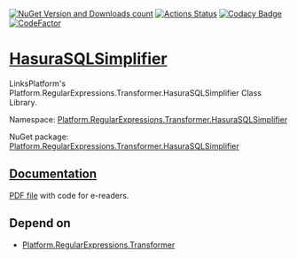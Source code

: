 [![NuGet Version and Downloads count](https://buildstats.info/nuget/Platform.HasuraSQLSimplifier)](https://www.nuget.org/packages/Platform.HasuraSQLSimplifier)
[![Actions Status](https://github.com/linksplatform/HasuraSQLSimplifier/workflows/CD/badge.svg)](https://github.com/linksplatform/HasuraSQLSimplifier/actions?workflow=CD)
[![Codacy Badge](https://api.codacy.com/project/badge/Grade/7bcd272efb834b7993f0cf3ea1e9bb69)](https://www.codacy.com/manual/drakonard/HasuraSQLSimplifier?utm_source=github.com&amp;utm_medium=referral&amp;utm_content=linksplatform/HasuraSQLSimplifier&amp;utm_campaign=Badge_Grade)
[![CodeFactor](https://www.codefactor.io/repository/github/linksplatform/HasuraSQLSimplifier/badge)](https://www.codefactor.io/repository/github/linksplatform/HasuraSQLSimplifier)

# [HasuraSQLSimplifier](https://github.com/linksplatform/HasuraSQLSimplifier)

LinksPlatform's Platform.RegularExpressions.Transformer.HasuraSQLSimplifier Class Library.

Namespace: [Platform.RegularExpressions.Transformer.HasuraSQLSimplifier](https://linksplatform.github.io/HasuraSQLSimplifier/csharp/api/Platform.HasuraSQLSimplifier.html)

NuGet package: [Platform.RegularExpressions.Transformer.HasuraSQLSimplifier](https://www.nuget.org/packages/Platform.RegularExpressions.Transformer.HasuraSQLSimplifier)

## [Documentation](https://linksplatform.github.io/HasuraSQLSimplifier)
[PDF file](https://linksplatform.github.io/HasuraSQLSimplifier/csharp/Platform.RegularExpressions.Transformer.HasuraSQLSimplifier.pdf) with code for e-readers.

## Depend on
*   [Platform.RegularExpressions.Transformer](https://github.com/linksplatform/RegularExpressions.Transformer)	

